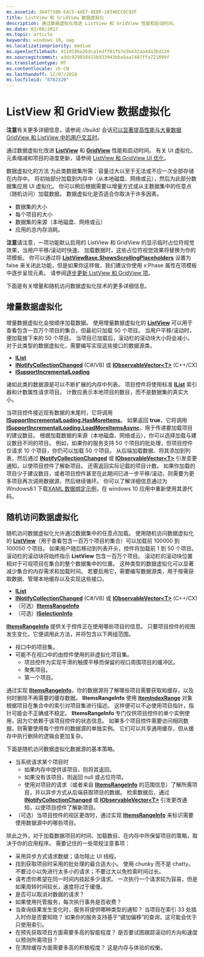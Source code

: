 ```yaml
---
ms.assetid: 3A477380-EAC5-44E7-8E0F-18346CC0C92F
title: ListView 和 GridView 数据虚拟化
description: 通过数据虚拟化改进 ListView 和 GridView 性能和启动时间。
ms.date: 02/08/2017
ms.topic: article
keywords: windows 10, uwp
ms.localizationpriority: medium
ms.openlocfilehash: 411d19ba26dca1edff91fb7e5b432aa4da3bd120
ms.sourcegitcommit: a3dc929858415b933943bba5aa7487ffa721899f
ms.translationtype: MT
ms.contentlocale: zh-CN
ms.lasthandoff: 12/07/2018
ms.locfileid: "8782320"
---
```

# <a name="listview-and-gridview-data-virtualization"></a>ListView 和 GridView 数据虚拟化


**注意**有关更多详细信息，请参阅 //build/ 会话[可以显著提高性能与大量数据 GridView 和 ListView 中的用户交互时](https://channel9.msdn.com/Events/Build/2013/3-158)。

通过数据虚拟化改进 [**ListView**](https://msdn.microsoft.com/library/windows/apps/BR242878) 和 [**GridView**](https://msdn.microsoft.com/library/windows/apps/BR242705) 性能和启动时间。 有关 UI 虚拟化、元素缩减和项目的进度更新，请参阅 [ListView 和 GridView UI 优化](optimize-gridview-and-listview.md)。

数据虚拟化的方法 为此类数据集所需：容量过大以至于无法或不应一次全部存储在内存中。 将初始部分加载到内存中（从本地磁盘、网络或云），然后为此部分数据集应用 UI 虚拟化。 你可以稍后根据需要以增量方式或从主数据集中的任意点（随机访问）加载数据。 数据虚拟化是否适合你取决于许多因素。

-   数据集的大小
-   每个项目的大小
-   数据集的来源（本地磁盘、网络或云）
-   应用的总内存消耗。

**注意**请注意，一项功能默认启用的 ListView 和 GridView 的显示临时占位符视觉效果，当用户平移/滚动时快速。 加载数据时，这些占位符视觉效果将替换为你的项模板。 你可以通过将 [**ListViewBase.ShowsScrollingPlaceholders**](https://msdn.microsoft.com/library/windows/apps/windows.ui.xaml.controls.listviewbase.showsscrollingplaceholders) 设置为 false 来关闭此功能，但是如果你这样做，我们建议你使用 x:Phase 属性在项模板中逐步呈现元素。 请参阅[逐步更新 ListView 和 GridView 项](optimize-gridview-and-listview.md#update-items-incrementally)。

下面是有关增量和随机访问数据虚拟化技术的更多详细信息。

## <a name="incremental-data-virtualization"></a>增量数据虚拟化

增量数据虚拟化会按顺序加载数据。 使用增量数据虚拟化的 [**ListView**](https://msdn.microsoft.com/library/windows/apps/BR242878) 可以用于查看包含一百万个项目的集合，但最初只加载 50 个项目。 当用户平移/滚动时，便加载接下来的 50 个项目。 当项目已加载后，滚动栏的滚动块大小将会减小。 对于此类型的数据虚拟化，需要编写实现这些接口的数据源类。

-   [**IList**](https://msdn.microsoft.com/library/windows/apps/xaml/system.collections.ilist.aspx)
-   [**INotifyCollectionChanged**](https://msdn.microsoft.com/library/windows/apps/xaml/system.collections.specialized.inotifycollectionchanged.aspx) (C#/VB) 或 [**IObservableVector&lt;T&gt;**](https://msdn.microsoft.com/library/windows/apps/BR226052) (C++/CX)
-   [**ISupportIncrementalLoading**](https://msdn.microsoft.com/library/windows/apps/Hh701916)

诸如此类的数据源是可以不断扩展的内存中列表。 项目控件将使用标准 [**IList**](https://msdn.microsoft.com/library/windows/apps/xaml/system.collections.ilist.aspx) 索引器和计数属性请求项目。 计数应表示本地项目的数目，而不是数据集的真实大小。

当项目控件接近现有数据的末尾时，它将调用 [**ISupportIncrementalLoading.HasMoreItems**](https://msdn.microsoft.com/library/windows/apps/windows.ui.xaml.data.isupportincrementalloading.hasmoreitems)。 如果返回 **true**，它将调用 [**ISupportIncrementalLoading.LoadMoreItemsAsync**](https://msdn.microsoft.com/library/windows/apps/windows.ui.xaml.data.isupportincrementalloading.loadmoreitemsasync)，用于传递要加载项目的建议数目。 根据加载数据的来源（本地磁盘、网络或云），你可以选择加载与建议数目不同的项目。 例如，如果你的服务支持 50 个项目的批处理，但项目控件仅请求 10 个项目，你仍可以加载 50 个项目。 从后端加载数据、将其添加到列表，然后通过 [**INotifyCollectionChanged**](https://msdn.microsoft.com/library/windows/apps/xaml/system.collections.specialized.inotifycollectionchanged.aspx) 或 [**IObservableVector&lt;T&gt;**](https://msdn.microsoft.com/library/windows/apps/BR226052) 引发变更通知，以使项目控件了解新项目。 还需返回实际记载的项目计数。 如果你加载的项目少于建议数目，或者项目控件甚至在此期间已进一步平移/滚动，则需要为更多项目再次调用数据源，然后继续循环。 你可以了解详细信息通过为 Windows8.1 下载[XAML 数据绑定示例](https://code.msdn.microsoft.com/windowsapps/Data-Binding-7b1d67b5)，在 windows 10 应用中重新使用其源代码。

## <a name="random-access-data-virtualization"></a>随机访问数据虚拟化

随机访问数据虚拟化允许通过数据集中的任意点加载。 使用随机访问数据虚拟化的 [**ListView**](https://msdn.microsoft.com/library/windows/apps/BR242878)（用于查看包含一百万个项目的集合）可以加载前 100000 到 100050 个项目。 如果用户随后移动到列表开头，控件将加载前 1 到 50 个项目。 滚动栏的滚动块将始终指示 **ListView** 包含一百万个项目。 滚动栏的滚动块位置相对于可视项目在集合的整个数据集中的位置。 这种类型的数据虚拟化可以显著减少集合的内存需求和加载时间。 若要启用它，需要编写数据源类，用于按需获取数据、管理本地缓存以及实现这些接口。

-   [**IList**](https://msdn.microsoft.com/library/windows/apps/xaml/system.collections.ilist.aspx)
-   [**INotifyCollectionChanged**](https://msdn.microsoft.com/library/windows/apps/xaml/system.collections.specialized.inotifycollectionchanged.aspx) (C#/VB) 或 [**IObservableVector&lt;T&gt;**](https://msdn.microsoft.com/library/windows/apps/BR226052) (C++/CX)
-   （可选）[**IItemsRangeInfo**](https://msdn.microsoft.com/library/windows/apps/Dn877070)
-   （可选）[**ISelectionInfo**](https://msdn.microsoft.com/library/windows/apps/Dn877074)

[**IItemsRangeInfo**](https://msdn.microsoft.com/library/windows/apps/Dn877070) 提供关于控件正在使用哪些项目的信息。 只要项目控件的视图发生变化，它便调用此方法，并将包含以下两组范围。

-   视口中的项目集。
-   可能不在视口中的由控件使用的非虚拟化项目集。
    -   项目控件为实现平滑的触摸平移而保留的视口周围项目的缓冲区。
    -   聚焦项目。
    -   第一个项目。

通过实现 [**IItemsRangeInfo**](https://msdn.microsoft.com/library/windows/apps/Dn877070)，你的数据源将了解哪些项目需要获取和缓存，以及何时删除不再需要的缓存数据。 **IItemsRangeInfo** 使用 [**ItemIndexRange**](https://msdn.microsoft.com/library/windows/apps/Dn877081) 对象根据项目在集合中的索引对项目集进行描述。 这样便可以不必使用项目指针，指针可能会不正确或不稳定。 **IItemsRangeInfo** 专门仅供项目控件的单个实例使用，因为它依赖于该项目控件的状态信息。 如果多个项目控件需要访问相同数据，则需要使用每个控件的数据源的单独实例。 它们可以共享通用缓存，但从缓存中执行删除的逻辑会更加复杂。

下面是随机访问数据虚拟化数据源的基本策略。

-   当系统请求某个项目时
    -   如果内存中提供该项目，则将其返回。
    -   如果没有该项目，则返回 null 或占位符项。
    -   使用对项目的请求（或者来自 [**IItemsRangeInfo**](https://msdn.microsoft.com/library/windows/apps/Dn877070) 的范围信息）了解所需项目，并以异步方式从后端获取项目的数据。 检索数据后，通过 [**INotifyCollectionChanged**](https://msdn.microsoft.com/library/windows/apps/xaml/system.collections.specialized.inotifycollectionchanged.aspx) 或 [**IObservableVector&lt;T&gt;**](https://msdn.microsoft.com/library/windows/apps/BR226052) 引发更改通知，以使项目控件了解新项目。
-   （可选）当项目控件的视区更改时，通过实现 [**IItemsRangeInfo**](https://msdn.microsoft.com/library/windows/apps/Dn877070) 来标识需要使用数据源中的哪些项目。

除此之外，对于加载数据项目的时间、加载数目、在内存中所保留项目的策略，取决于你的应用程序。 需要记住的一些常规注意事项：

-   采用异步方式请求数据；请勿阻止 UI 线程。
-   找到获取项目时采用的批处理的最合适大小。 使用 chunky 而不是 chatty。 不要过小以免进行太多小的请求；不要过大以免检索时间过长。
-   请考虑你希望在同一时间内挂起多少请求。 一次执行一个请求较为容易，但是如果周转时间较长，速度将过于缓慢。
-   是否可以取消对数据的请求？
-   如果使用托管服务，每次执行事务是否收费？
-   当查询结果发生变化时，服务将提供哪种类型的通知？ 当项目在索引 33 处插入时你是否要知晓？ 如果你的服务支持基于“键加偏移”的查询，这可能会优于只使用索引。
-   在预先获取项目方面需要多高的智能程度？ 是否要试图跟踪滚动的方向和速度以预测所需项目？
-   在清除缓存方面需要多高的积极程度？ 这是内存与体验的权衡。





